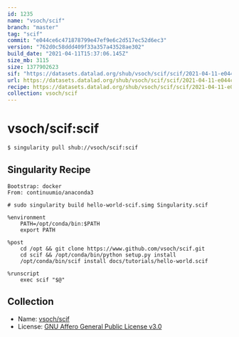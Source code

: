 ```yaml
---
id: 1235
name: "vsoch/scif"
branch: "master"
tag: "scif"
commit: "e044ce6c471878799e47ef9e6c2d517ec52d6ec3"
version: "762d0c58ddd409f33a357a43528ae302"
build_date: "2021-04-11T15:37:06.145Z"
size_mb: 3115
size: 1377902623
sif: "https://datasets.datalad.org/shub/vsoch/scif/scif/2021-04-11-e044ce6c-762d0c58/762d0c58ddd409f33a357a43528ae302.simg"
url: https://datasets.datalad.org/shub/vsoch/scif/scif/2021-04-11-e044ce6c-762d0c58/
recipe: https://datasets.datalad.org/shub/vsoch/scif/scif/2021-04-11-e044ce6c-762d0c58/Singularity
collection: vsoch/scif
---
```


# vsoch/scif:scif

```bash
$ singularity pull shub://vsoch/scif:scif
```

## Singularity Recipe

```singularity
Bootstrap: docker
From: continuumio/anaconda3

# sudo singularity build hello-world-scif.simg Singularity.scif

%environment
    PATH=/opt/conda/bin:$PATH
    export PATH

%post
    cd /opt && git clone https://www.github.com/vsoch/scif.git
    cd scif && /opt/conda/bin/python setup.py install
    /opt/conda/bin/scif install docs/tutorials/hello-world.scif

%runscript
    exec scif "$@"
```

## Collection

 - Name: [vsoch/scif](https://github.com/vsoch/scif)
 - License: [GNU Affero General Public License v3.0](https://api.github.com/licenses/agpl-3.0)

